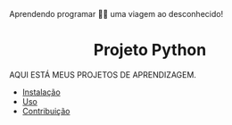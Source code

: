  <!DOCTYPE html>
<html>
<head>
    <meta charset="UTF-8">
   Aprendendo programar 🧑‍🚀 uma viagem ao desconhecido!
</head>
<body>
    <h1 style="text-align:center;">Projeto Python</h1>
    <p>AQUI ESTÁ MEUS PROJETOS DE APRENDIZAGEM.</p>
 <nav>
        <ul>
            <li><a href="#instalacao">Instalação</a></li>
            <li><a href="#uso">Uso</a></li>
            <li><a href="#contribuicao">Contribuição</a></li>
        </ul>
    </nav>
</body>
</html>
